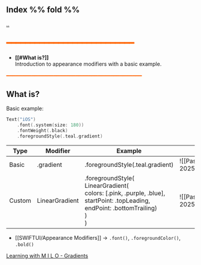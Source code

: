 ## Index %% fold %%
[..](obsidian://open?vault=Swift&file=LEARNING%2FSWIFTUI%2F%E4%B8%80%20Introducci%C3%B3n%20a%20SwiftUI%2F%E4%B8%80%20INDEX%20%E4%B8%80)
## <span style="color:#ff6600">━━━━━━━━━━━━━━━━━━━━━━━━━━━</span>

- **[[#What is?]]**  
	Introduction to appearance modifiers with a basic example.

<span style="color:#ff6600">━━━━━━━━━━━━━━━━━━━━━━━━━━━━━━━━━━━━━━━━━━━</span>

## What is?  


Basic example:
```swift
Text("iOS")
    .font(.system(size: 180))
    .fontWeight(.black)
    .foregroundStyle(.teal.gradient)
```

| Type   | Modifier       | Example                                                                                                                                                                                              | Image                                |
| ------ | -------------- | ---------------------------------------------------------------------------------------------------------------------------------------------------------------------------------------------------- | ------------------------------------ |
| Basic  | .gradient      | .foregroundStyle(.teal.gradient)                                                                                                                                                                     | ![[Pasted image 20250703161848.png]] |
| Custom | LinearGradient | .foregroundStyle(<br>         LinearGradient(<br>            colors: [.pink, .purple, .blue],<br>            startPoint: .topLeading,<br>             endPoint: .bottomTrailing)<br>          )<br>) | ![[Pasted image 20250703161933.png]] |


- [[SWIFTUI/Appearance Modifiers]] → `.font()`, `.foregroundColor()`, `.bold()`

[Learning with M I L O - Gradients](file:///Users/milo/Develop/SwiftUI/Projects/Beginner/Learning%20with%20M%20I%20L%20O/Learning%20with%20M%20I%20L%20O/Components/Gradients/textGradient.swift)

